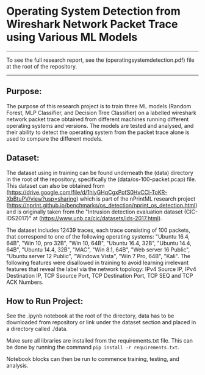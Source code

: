 # Operating System Detection from Wireshark Network Packet Trace using Various ML Models
_____

To see the full research report, see the (operatingsystemdetection.pdf) file at the root of the repository. 

_____

## Purpose:

The purpose of this research project is to train three ML models (Random Forest, MLP Classifier, and Decision Tree Classifier) on a labelled wireshark network packet trace obtained from different machines running different operating systems and versions. The models are tested and analysed, and their ability to detect the operating system from the packet trace alone is used to compare the different models.

## Dataset:

The dataset using in training can be found underneath the (data) directory in the root of the repository, specifically the (data/os-100-packet.pcap) file. This dataset can also be obtained from (https://drive.google.com/file/d/1hlyGHqCgxPofS0HvCCl-ToKR-XbBtuPV/view?usp=sharing) which is part of the nPrintML research project (https://nprint.github.io/benchmarks/os_detection/nprint_os_detection.html) and is originally taken from the "Intrusion detection evaluation dataset (CIC-IDS2017)" at (https://www.unb.ca/cic/datasets/ids-2017.html). 

The dataset includes 12439 traces, each trace consisting of 100 packets, that correspond to one of the following operating systems: "Ubuntu 16.4, 64B", "Win 10, pro 32B", "Win 10, 64B", "Ubuntu 16.4, 32B", "Ubuntu 14.4, 64B", "Ubuntu 14.4, 32B", "MAC", "Win 8.1, 64B", "Web server 16 Public", "Ubuntu server 12 Public", "Windows Vista", "Win 7 Pro, 64B", "Kali". The following features were disallowed in training to avoid learning irrelevant features that reveal the label via the network topology: IPv4 Source IP, IPv4 Destination IP, TCP Ssource Port, TCP Destination Port, TCP SEQ and TCP ACK Numbers.

## How to Run Project:

See the .ipynb notebook at the root of the directory, data has to be downloaded from repository or link under the dataset section and placed in a directory called ./data. 

Make sure all libraries are installed from the requirements.txt file. This can be done by running the command ```pip install -r requirements.txt```.

Notebook blocks can then be run to commence training, testing, and analysis. 
